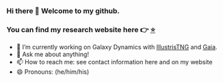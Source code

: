 ### Hi there 👋 Welcome to my github.
### You can find my research website here 👉 [⭐️](https://www.star.uclan.ac.uk/~sgough-kelly)

- 🔭 I’m currently working on Galaxy Dynamics with [IllustrisTNG](https://www.tng-project.org/) and [Gaia](https://www.cosmos.esa.int/web/gaia/dr3).
- 💬 Ask me about anything!
- 📫 How to reach me: see contact information here and on my website
- 😄 Pronouns: (he/him/his)
